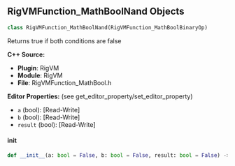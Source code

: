 ## RigVMFunction_MathBoolNand Objects

```python
class RigVMFunction_MathBoolNand(RigVMFunction_MathBoolBinaryOp)
```

Returns true if both conditions are false

**C++ Source:**

- **Plugin**: RigVM
- **Module**: RigVM
- **File**: RigVMFunction_MathBool.h

**Editor Properties:** (see get_editor_property/set_editor_property)

- ``a`` (bool):  [Read-Write]
- ``b`` (bool):  [Read-Write]
- ``result`` (bool):  [Read-Write]

<a id="unreal.RigVMFunction_MathBoolNand.__init__"></a>

#### __init__

```python
def __init__(a: bool = False, b: bool = False, result: bool = False) -> None
```

<a id="unreal.RigUnit_MathBoolNand"></a>